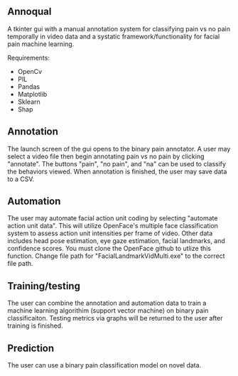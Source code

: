 ## Annoqual
A tkinter gui with a manual annotation system for classifying pain vs no pain temporally in video data and a systatic framework/functionality for facial pain machine learning.

Requirements:
- OpenCv
- PIL
- Pandas
- Matplotlib
- Sklearn
- Shap

## Annotation 
The launch screen of the gui opens to the binary pain annotator. A user may select a video file then begin annotating pain vs no pain by clicking "annotate". The buttons "pain", "no pain", and "na" can be used to classify the behaviors viewed. When annotation is finished, the user may save data to a CSV.

## Automation
The user may automate facial action unit coding by selecting "automate action unit data". This will utilize OpenFace's multiple face classification system to assess action unit intensities per frame of video. Other data includes head pose estimation, eye gaze estimation, facial landmarks, and confidence scores. You must clone the OpenFace github to utlize this function. Change file path for "FacialLandmarkVidMulti.exe" to the correct file path.

## Training/testing
The user can combine the annotation and automation data to train a machine learning algorithim (support vector machine) on binary pain classificaiton. Testing metrics via graphs will be returned to the user after training is finished. 

## Prediction
The user can use a binary pain classification model on novel data.


